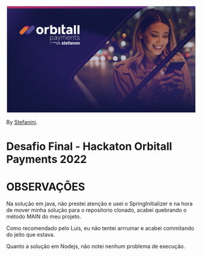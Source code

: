 ![Projeto Customers](orbitall-payments.png)

By [Stefanini](https://stefanini.com/).

# Desafio Final - Hackaton Orbitall Payments 2022

# OBSERVAÇÕES
 Na solução em java, não prestei atenção e usei o  SpringInitializer e na hora de mover minha solução para o repositorio clonado, acabei quebrando o método MAIN do meu projeto.

 Como recomendado pelo Luis, eu não tentei arrrumar e acabei commitando do jeito que estava.
 
 Quanto a solução em Nodejs, não notei nenhum problema de execução.
